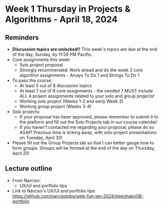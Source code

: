 # Week 1 Thursday in Projects & Algorithms - April 18, 2024

## Reminders
- **Discussion topics are unlocked!!**  This week's topics are due at the end of the day, Sunday, by 11:59 PM Pacific.
- Core assignments this week:
    - Solo project proposal
    - Strongly recommended: Work ahead and do the week 2 core algorithm assignments - Arrays To Do 1 and Strings To Do 1
- To pass the course:
    - At least 5 out of 8 discussion topics
    - At least 7 out of 8 core assignments - the needed 7 MUST include ALL 4 project assignments related to your solo and group projects!
    - Working solo project (Weeks 1-2 and early Week 3)
    - Working group project (Weeks 3-4)
- Solo projects:
    - If your proposal has been approved, please remember to submit it to the platform and fill out the Solo Projects tab in our course calendar!
    - If you haven't contacted me regarding your proposal, please do so ASAP!  Precious time is ticking away, with solo project presentations on Tuesday, April 30!
- Please fill out the Group Projects tab so that I can better gauge how to form groups.  Groups will be formed at the end of the day on Thursday, April 25!

## Lecture outline
- From Narciso:
    - UX/UI and portfolio tips
- Link to Narciso's UX/UI and portfolio tips: https://github.com/narcisolobo/web-fun-jan-2024/tree/main/08-portfolio